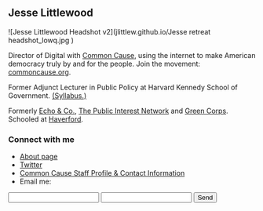 ## Jesse Littlewood
![Jesse Littlewood Headshot v2](jlittlew.github.io/Jesse retreat headshot_lowq.jpg )

Director of Digital with [Common Cause](https://www.commoncause.org "Common Cause"), using the internet to make American democracy truly by and for the people. Join the movement: [commoncause.org](https://www.commoncause.org "Common Cause").

Former Adjunct Lecturer in Public Policy at Harvard Kennedy School of Government. [(Syllabus.)](https://sites.hks.harvard.edu/syllabus/DPI-658.pdf "DPI 658 Social Change in the Digital Age")

Formerly [Echo & Co.](https://echo.co/), [The Public Interest Network](http://publicinterestgrfx.org/) and [Green Corps](http://greencorps.org/). Schooled at [Haverford](https://www.haverford.edu/).

### Connect with me
- [About page](https://about.me/jesse.littlewood)
- [Twitter](https://twitter.com/j_littlewood)
- [Common Cause Staff Profile & Contact Information](http://www.commoncause.org/about/staff-directory/jesse-littlewood.html)
- Email me:
<form action="https://formspree.io/jesse.littlewood@gmail.com">
    <input type="text" name="name">
    <input type="email" name="_replyto">
    <input type="submit" value="Send">
</form>
